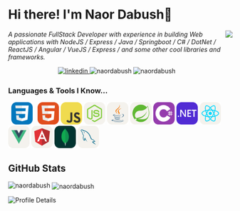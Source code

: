 # Hi there! I'm Naor Dabush👋

  <img  align="right" src="https://github.com/naordabush/naordabush/assets/65256155/686fefe5-5e42-4145-a367-d801014bf77c" height="300"/>
<p align="left">
  <em>
A passionate FullStack Developer with experience in building Web applications with NodeJS / Express / Java / Springboot / C# / DotNet / ReactJS / Angular / VueJS / Express /  and some other cool libraries and frameworks.
  </em> 
</p>

<p align="center">
<a href="https://linkedin.com/in/naordabush" target="_blank" rel="noopener noreferrer">
<img src="https://img.shields.io/badge/linkedin-%231E77B5.svg?&style=for-the-badge&logo=linkedin&logoColor=white" alt="linkedin" height="20px" style="margin-bottom: 3px;" />
</a>
<img src="https://komarev.com/ghpvc/?username=naordabush&color=0e75b6&style=flat-square&label=PROFILE+VIEWS" alt="naordabush" /> 
<img src="https://img.shields.io/github/followers/naordabush?label=Follow&style=social" alt="naordabush" /> 
</p>

### Languages & Tools I Know...
  <code> <img height="50" src="./icons/CSS.svg" width="48"> </code>
  <code><img height="50" src="./icons/HTML.svg" width="48"></code>
  <code><img height="50" src="./icons/JavaScript.svg" width="48"></code>
  <code><img height="50" src="./icons/NodeJS-Light.svg" width="48"></code>
  <code><img height="50" src="./icons/Java-Light.svg" width="48"></code>
  <code><img height="50" src="./icons/Spring-Light.svg" width="48"></code>
  <code><img height="50" src="./icons/CS.svg" width="48"></code>
  <code><img height="50" src="./icons/DotNet.svg" width="48"></code>
  <code><img height="50" src="./icons/React-Light.svg" width="48"></code>
  <code><img height="50" src="./icons/VueJS-Light.svg" width="48"></code>
  <code><img height="50" src="./icons/Angular-Light.svg" width="48"></code>
  <code><img height="50" src="./icons/MongoDB.svg" width="48"></code>
  <code><img height="50" src="./icons/MySQL-Light.svg" width="48"></code>
  
## GitHub Stats
  
<p ><img align="left" src="https://github-readme-stats.vercel.app/api/top-langs/?username=naordabush&hide=html,java&show_icons=true&locale=en&layout=compact&count_private=true&theme=radical" alt="naordabush" />
</p>

<p >&nbsp;<img align="center" src="https://github-readme-stats.vercel.app/api?username=naordabush&show_icons=true&theme=tokyonight" alt="naordabush" width="410" /></p>

<p align="left">
  <img src="http://github-profile-summary-cards.vercel.app/api/cards/profile-details?username=naordabush&theme=tokyonight" alt="Profile Details" />
</p>
